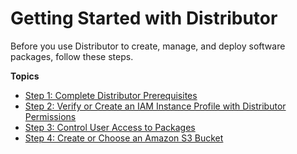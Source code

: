 # Getting Started with Distributor<a name="distributor-getting-started"></a>

Before you use Distributor to create, manage, and deploy software packages, follow these steps\.

**Topics**
+ [Step 1: Complete Distributor Prerequisites](distributor-prerequisites.md)
+ [Step 2: Verify or Create an IAM Instance Profile with Distributor Permissions](distributor-getting-started-instance-profile.md)
+ [Step 3: Control User Access to Packages](distributor-getting-started-restrict-access.md)
+ [Step 4: Create or Choose an Amazon S3 Bucket](distributor-getting-s3-bucket.md)